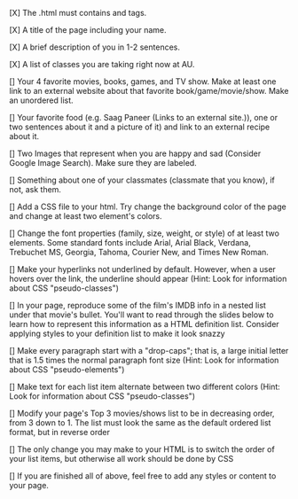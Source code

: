 [X] The .html must contains <head> and <body> tags. 

[X] A title of the page including your name. 

[X] A brief description of you in 1-2 sentences.

[X] A list of classes you are taking right now at AU.

[] Your 4 favorite movies, books, games, and TV show.  Make at least one link to an external website about that favorite book/game/movie/show. Make an unordered list.
    
[] Your favorite food (e.g. Saag Paneer (Links to an external site.)), one or two sentences about it and a picture of it) and link to an external recipe about it.

[] Two Images that represent when you are happy and sad (Consider Google Image Search). Make sure they are labeled.

[] Something about one of your classmates (classmate that you know), if not, ask them.

[] Add a CSS file to your html. Try change the background color of the page and change at least two element's colors. 

[] Change the font properties (family, size, weight, or style) of at least two elements. Some standard fonts include Arial, Arial Black, Verdana, Trebuchet MS, Georgia, Tahoma, Courier New, and Times New Roman.

[] Make your hyperlinks not underlined by default. However, when a user hovers over the link, the underline should appear (Hint: Look for information about CSS "pseudo-classes")

[] In your page, reproduce some of the film's IMDB info in a nested list under that movie's bullet. You'll want to read through the slides below to learn how to represent this information as a HTML definition list. Consider applying styles to your definition list to make it look snazzy

[] Make every paragraph start with a "drop-caps"; that is, a large initial letter that is 1.5 times the normal paragraph font size (Hint: Look for information about CSS "pseudo-elements")

[] Make text for each list item alternate between two different colors (Hint: Look for information about CSS "pseudo-classes")

[] Modify your page's Top 3 movies/shows list to be in decreasing order, from 3 down to 1. The list must look the same as the default ordered list format, but in reverse order

[] The only change you may make to your HTML is to switch the order of your list items, but otherwise all work should be done by CSS

[] If you are finished all of above, feel free to add any styles or content to your page. 

